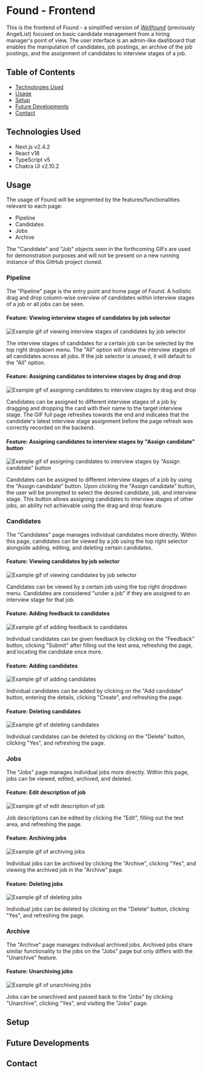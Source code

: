 # Found - Frontend

This is the frontend of Found - a simplified version of [_Wellfound_](https://wellfound.com/) (previously AngelList) focused on basic candidate management from a hiring manager's point of view. The user interface is an admin-like dashboard that enables the manipulation of candidates, job postings, an archive of the job postings, and the assignment of candidates to interview stages of a job.

## Table of Contents
* [Technologies Used](#technologies-used)
* [Usage](#usage)
* [Setup](#setup)
* [Future Developments](#future-developments)
* [Contact](#contact)

## Technologies Used

* Next.js v2.4.2
* React v18
* TypeScript v5
* Chakra UI v2.10.2

## Usage

The usage of Found will be segmented by the features/functionalities relevant to each page:

* Pipeline
* Candidates
* Jobs
* Archive

The "Candidate" and "Job" objects seen in the forthcoming GIFs are used for demonstration purposes and will not be present on a new running instance of this GitHub project cloned. 

### Pipeline

The "Pipeline" page is the entry point and home page of Found. A hollistic drag and drop column-wise overview of candidates within interview stages of a job or all jobs can be seen.

#### Feature: Viewing interview stages of candidates by job selector

![Example gif of viewing interview stages of candidates by job selector](./public/pipeline_job_selector_feature.gif)

The interview stages of candidates for a certain job can be selected by the top right dropdown menu. The "All" option will show the interview stages of all candidates across all jobs.
If the job selector is unused, it will default to the "All" option.

#### Feature: Assigning candidates to interview stages by drag and drop

![Example gif of assigning candidates to interview stages by drag and drop](./public/pipeline_candidate_drag_and_drop_assignment_feature.gif)

Candidates can be assigned to different interview stages of a job by dragging and dropping the card with their name to the target interview stage. The GIF full page 
refreshes towards the end and indicates that the candidate's latest interview stage assignment before the page refresh was correctly recorded on the backend.

#### Feature: Assigning candidates to interview stages by "Assign candidate" button

![Example gif of assigning candidates to interview stages by "Assign candidate" button](./public/pipeline_candidate_assignment_by_button_feature.gif)

Candidates can be assigned to different interview stages of a job by using the "Assign candidate" button. Upon clicking the "Assign candidate" button, the user will be prompted to select the desired candidate, job, and interview stage. This button allows assigning candidates to interview stages of other jobs, an ability not achievable using the drag and drop feature.

### Candidates

The "Candidates" page manages individual candidates more directly. Within this page, candidates can be viewed by a job using the top right selector alongside adding, editing, and deleting certain candidates.

#### Feature: Viewing candidates by job selector

![Example gif of viewing candidates by job selector](./public/candidates_view_by_job_selector_feature.gif)

Candidates can be viewed by a certain job using the top right dropdown menu. Candidates are considered "under a job" if they are assigned to an interview stage for that job.

#### Feature: Adding feedback to candidates

![Example gif of adding feedback to candidates](./public/candidates_edit_feedback.gif)

Individual candidates can be given feedback by clicking on the "Feedback" button, clicking "Submit" after filling out the text area, refreshing the page, and locating the candidate once more.

#### Feature: Adding candidates

![Example gif of adding candidates](./public/candidates_adding_candidates_feature.gif)

Individual candidates can be added by clicking on the "Add candidate" button, entering the details, clicking "Create", and refreshing the page.

#### Feature: Deleting candidates

![Example gif of deleting candidates](./public/candidates_delete_candidates_feature.gif)

Individual candidates can be deleted by clicking on the "Delete" button, clicking "Yes", and refreshing the page.

### Jobs

The "Jobs" page manages individual jobs more directly. Within this page, jobs can be viewed, edited, archived, and deleted.

#### Feature: Edit description of job

![Example gif of edit description of job](./public/jobs_edit_description_feature.gif)

Job descriptions can be edited by clicking the "Edit", filling out the text area, and refreshing the page.

#### Feature: Archiving jobs

![Example gif of archiving jobs](./public/jobs_archiving_feature.gif)

Individual jobs can be archived by clicking the "Archive", clicking "Yes", and viewing the archived job in the "Archive" page.

#### Feature: Deleting jobs

![Example gif of deleting jobs](./public/jobs_deleting_feature.gif)

Individual jobs can be deleted by clicking on the "Delete" button, clicking "Yes", and refreshing the page.

### Archive

The "Archive" page manages individual archived jobs. Archived jobs share similar functionality to the jobs on the "Jobs" page but only differs with the "Unarchive" feature.

#### Feature: Unarchiving jobs

![Example gif of unarchiving jobs](./public/archive_unarchiving_jobs_feature.gif)

Jobs can be unarchived and passed back to the "Jobs" by clicking "Unarchive", clicking "Yes", and visiting the "Jobs" page.

## Setup

## Future Developments

## Contact


